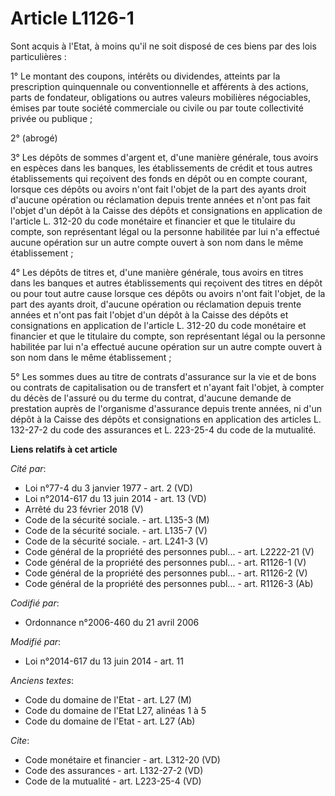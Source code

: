 # Article L1126-1

Sont acquis à l'Etat, à moins qu'il ne soit disposé de ces biens par des lois particulières : 

1° Le montant des coupons, intérêts ou dividendes, atteints par la prescription quinquennale ou conventionnelle et afférents
à des actions, parts de fondateur, obligations ou autres valeurs mobilières négociables, émises par toute société commerciale
ou civile ou par toute collectivité privée ou publique ; 

2° (abrogé) 

3° Les dépôts de sommes d'argent et, d'une manière générale, tous avoirs en espèces dans les banques, les établissements de
crédit et tous autres établissements qui reçoivent des fonds en dépôt ou en compte courant, lorsque ces dépôts ou avoirs
n'ont fait l'objet de la part des ayants droit d'aucune opération ou réclamation depuis trente années et n'ont pas fait
l'objet d'un dépôt à la Caisse des dépôts et consignations en application de l'article L. 312-20 du code monétaire et
financier et que le titulaire du compte, son représentant légal ou la personne habilitée par lui n'a effectué aucune
opération sur un autre compte ouvert à son nom dans le même établissement ; 

4° Les dépôts de titres et, d'une manière générale, tous avoirs en titres dans les banques et autres établissements qui
reçoivent des titres en dépôt ou pour tout autre cause lorsque ces dépôts ou avoirs n'ont fait l'objet, de la part des ayants
droit, d'aucune opération ou réclamation depuis trente années et n'ont pas fait l'objet d'un dépôt à la Caisse des dépôts et
consignations en application de l'article L. 312-20 du code monétaire et financier et que le titulaire du compte, son
représentant légal ou la personne habilitée par lui n'a effectué aucune opération sur un autre compte ouvert à son nom dans
le même établissement ; 

5° Les sommes dues au titre de contrats d'assurance sur la vie et de bons ou contrats de capitalisation ou de transfert et
n'ayant fait l'objet, à compter du décès de l'assuré ou du terme du contrat, d'aucune demande de prestation auprès de
l'organisme d'assurance depuis trente années, ni d'un dépôt à la Caisse des dépôts et consignations en application des
articles L. 132-27-2 du code des assurances et L. 223-25-4 du code de la mutualité.

**Liens relatifs à cet article**

_Cité par_:

  - Loi n°77-4 du 3 janvier 1977 - art. 2 (VD)
  - Loi n°2014-617 du 13 juin 2014 - art. 13 (VD)
  - Arrêté du 23 février 2018 (V)
  - Code de la sécurité sociale. - art. L135-3 (M)
  - Code de la sécurité sociale. - art. L135-7 (V)
  - Code de la sécurité sociale. - art. L241-3 (V)
  - Code général de la propriété des personnes publ... - art. L2222-21 (V)
  - Code général de la propriété des personnes publ... - art. R1126-1 (V)
  - Code général de la propriété des personnes publ... - art. R1126-2 (V)
  - Code général de la propriété des personnes publ... - art. R1126-3 (Ab)

_Codifié par_:

  - Ordonnance n°2006-460 du 21 avril 2006

_Modifié par_:

  - Loi n°2014-617 du 13 juin 2014 - art. 11

_Anciens textes_:

  - Code du domaine de l'Etat - art. L27 (M)
  - Code du domaine de l'Etat L27, alinéas 1 à 5
  - Code du domaine de l'Etat - art. L27 (Ab)

_Cite_:

  - Code monétaire et financier - art. L312-20 (VD)
  - Code des assurances - art. L132-27-2 (VD)
  - Code de la mutualité - art. L223-25-4 (VD)
